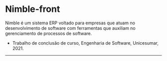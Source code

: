  
# Nimble-front

Nimble é um sistema ERP voltado para empresas que atuam no desenvolvimento de software com ferramentas que auxiliam no gerenciamento de processos de software.

- Trabalho de conclusão de curso, Engenharia de Software, Unicesumar, 2021.

****
